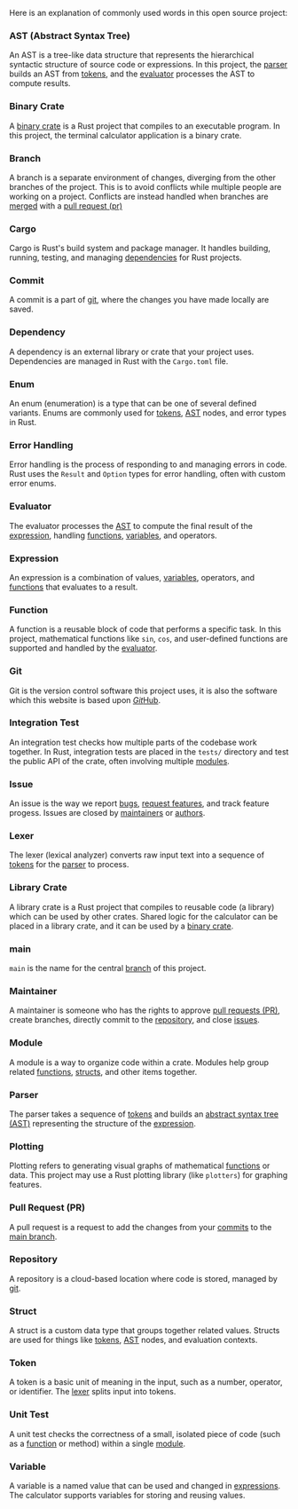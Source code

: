 Here is an explanation of commonly used words in this open source project:

### AST (Abstract Syntax Tree)
An AST is a tree-like data structure that represents the hierarchical syntactic structure of source code or expressions. In this project, the [parser](#parser) builds an AST from [tokens](#token), and the [evaluator](#evaluator) processes the AST to compute results.

### Binary Crate
A [binary crate](#library-crate) is a Rust project that compiles to an executable program. In this project, the terminal calculator application is a binary crate.

### Branch
A branch is a separate environment of changes, diverging from the other branches of the project. This is to avoid conflicts while multiple people are working on a project. Conflicts are instead handled when branches are [merged](#merging) with a [pull request (pr)](#pull-request-pr)

### Cargo
Cargo is Rust's build system and package manager. It handles building, running, testing, and managing [dependencies](#dependency) for Rust projects.

### Commit
A commit is a part of [git](#git), where the changes you have made locally are saved.

### Dependency
A dependency is an external library or crate that your project uses. Dependencies are managed in Rust with the `Cargo.toml` file.

### Enum
An enum (enumeration) is a type that can be one of several defined variants. Enums are commonly used for [tokens](#token), [AST](#ast-abstract-syntax-tree) nodes, and error types in Rust.

### Error Handling
Error handling is the process of responding to and managing errors in code. Rust uses the `Result` and `Option` types for error handling, often with custom error enums.

### Evaluator
The evaluator processes the [AST](#ast-abstract-syntax-tree) to compute the final result of the [expression](#expression), handling [functions](#function), [variables](#variable), and operators.

### Expression
An expression is a combination of values, [variables](#variable), operators, and [functions](#function) that evaluates to a result.

### Function
A function is a reusable block of code that performs a specific task. In this project, mathematical functions like `sin`, `cos`, and user-defined functions are supported and handled by the [evaluator](#evaluator).

### Git
Git is the version control software this project uses, it is also the software which this website is based upon [*Git*Hub](#GitHub).

### Integration Test
An integration test checks how multiple parts of the codebase work together. In Rust, integration tests are placed in the `tests/` directory and test the public API of the crate, often involving multiple [modules](#module).

### Issue
An issue is the way we report [bugs](#bug), [request features](#feature-request), and track feature progess. Issues are closed by [maintainers](#maintainer) or [authors](#author).

### Lexer
The lexer (lexical analyzer) converts raw input text into a sequence of [tokens](#token) for the [parser](#parser) to process.

### Library Crate
A library crate is a Rust project that compiles to reusable code (a library) which can be used by other crates. Shared logic for the calculator can be placed in a library crate, and it can be used by a [binary crate](#binary-crate).

### main
`main` is the name for the central [branch](#branch) of this project.

### Maintainer
A maintainer is someone who has the rights to approve [pull requests (PR)](#pull-request-pr), create branches, directly commit to the [repository](#repository), and close [issues](#issue).

### Module
A module is a way to organize code within a crate. Modules help group related [functions](#function), [structs](#struct), and other items together.

### Parser
The parser takes a sequence of [tokens](#token) and builds an [abstract syntax tree (AST)](#ast-abstract-syntax-tree) representing the structure of the [expression](#expression).

### Plotting
Plotting refers to generating visual graphs of mathematical [functions](#function) or data. This project may use a Rust plotting library (like `plotters`) for graphing features.

### Pull Request (PR)
A pull request is a request to add the changes from your [commits](#commit) to the [main branch](#main).

### Repository
A repository is a cloud-based location where code is stored, managed by [git](#git).

### Struct
A struct is a custom data type that groups together related values. Structs are used for things like [tokens](#token), [AST](#ast-abstract-syntax-tree) nodes, and evaluation contexts.

### Token
A token is a basic unit of meaning in the input, such as a number, operator, or identifier. The [lexer](#lexer) splits input into tokens.

### Unit Test
A unit test checks the correctness of a small, isolated piece of code (such as a [function](#function) or method) within a single [module](#module).

### Variable
A variable is a named value that can be used and changed in [expressions](#expression). The calculator supports variables for storing and reusing values.

